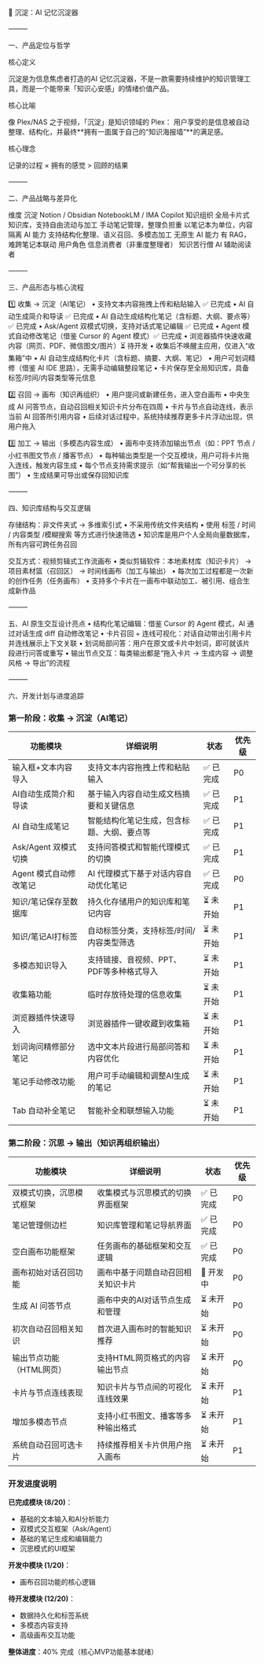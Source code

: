 🧠 沉淀：AI 记忆沉淀器

⸻

一、产品定位与哲学

核心定义

沉淀是为信息焦虑者打造的AI 记忆沉淀器，不是一款需要持续维护的知识管理工具，而是一个能带来「知识心安感」的情绪价值产品。

核心比喻

像 Plex/NAS 之于视频，「沉淀」是知识领域的 Plex：
用户享受的是信息被自动整理、结构化，并最终**拥有一面属于自己的“知识海报墙”**的满足感。

核心理念

记录的过程 × 拥有的感觉 > 回顾的结果

⸻

二、产品战略与差异化

维度	沉淀	Notion / Obsidian	NotebookLM / IMA Copilot
知识组织	全局卡片式知识库，支持自由流动与加工	手动笔记管理，整理负担重	以笔记本为单位，内容隔离
AI 能力	支持结构化整理、语义召回、多模态加工	无原生 AI 能力	有 RAG，难跨笔记本联动
用户角色	信息消费者（非重度整理者）	知识苦行僧	AI 辅助阅读者


⸻

三、产品形态与核心流程

1️⃣ 收集 → 沉淀（AI笔记）
	•	支持文本内容拖拽上传和粘贴输入 ✅ 已完成
	•	AI 自动生成简介和导读 ✅ 已完成
	•	AI 自动生成结构化笔记（含标题、大纲、要点等）✅ 已完成
	•	Ask/Agent 双模式切换，支持对话式笔记编辑 ✅ 已完成
	•	Agent 模式自动修改笔记（借鉴 Cursor 的 Agent 模式）✅ 已完成
	•	浏览器插件快速收藏内容（网页、PDF、微信图文/图片）⏳ 待开发
	•	收集后不唤醒主应用，仅进入“收集箱”中
	•	AI 自动生成结构化卡片（含标题、摘要、大纲、笔记）
	•	用户可划词精修（借鉴 AI IDE 思路），无需手动编辑整段笔记
	•	卡片保存至全局知识库，具备标签/时间/内容类型等元信息

2️⃣ 召回 → 画布（知识再组织）
	•	用户提问或新建任务，进入空白画布
	•	中央生成 AI 问答节点，自动召回相关知识卡片分布在四周
	•	卡片与节点自动连线，表示当前 AI 回答所引用内容
	•	后续对话过程中，系统持续推荐更多卡片浮动出现，供用户拖入

3️⃣ 加工 → 输出（多模态内容生成）
	•	画布中支持添加输出节点（如：PPT 节点 / 小红书图文节点 / 播客节点）
	•	每种输出类型是一个交互模块，用户可将卡片拖入连线，触发内容生成
	•	每个节点支持需求提示（如“帮我输出一个可分享的长图”）
	•	生成结果可导出或保存回知识库

⸻

四、知识库结构与交互逻辑

存储结构：非文件夹式 → 多维索引式
	•	不采用传统文件夹结构
	•	使用 标签 / 时间 / 内容类型 /模糊搜索 等方式进行快速筛选
	•	知识库是用户个人全局向量数据库，所有内容可跨任务召回

交互方式：视频剪辑式工作流画布
	•	类似剪辑软件：本地素材库（知识卡片） → 项目素材篮（召回区） → 时间线画布（加工与输出）
	•	每次加工过程都是一次新的创作任务（任务画布）
	•	支持多个卡片在一画布中联动加工、被引用、组合生成新作品

⸻

五、AI 原生交互设计亮点
	•	结构化笔记编辑：借鉴 Cursor 的 Agent 模式，AI 通过对话生成 diff 自动修改笔记
	•	卡片召回 + 连线可视化：对话自动带出引用卡片并连线展示上下文关联
	•	划词局部问答：用户在原文或卡片中划词，即可就该片段进行问答或重写
	•	输出节点交互：每类输出都是“拖入卡片 → 生成内容 → 调整风格 → 导出”的流程


⸻

六、开发计划与进度追踪

### 第一阶段：收集 → 沉淀（AI笔记）

| 功能模块 | 详细说明 | 状态 | 优先级 |
|---------|---------|------|--------|
| 输入框+文本内容导入 | 支持文本内容拖拽上传和粘贴输入 | ✅ 已完成 | P0 |
| AI自动生成简介和导读 | 基于输入内容自动生成文档摘要和关键信息 | ✅ 已完成 | P1 |
| AI 自动生成笔记 | 智能结构化笔记生成，包含标题、大纲、要点等 | ✅ 已完成 | P1 |
| Ask/Agent 双模式切换 | 支持问答模式和智能代理模式的切换 | ✅ 已完成 | P1 |
| Agent 模式自动修改笔记 | AI 代理模式下基于对话内容自动优化笔记 | ✅ 已完成 | P0 |
| 知识/笔记保存至数据库 | 持久化存储用户的知识库和笔记内容 | ⏳ 未开始 | P1 |
| 知识/笔记AI打标签 | 自动标签分类，支持标签/时间/内容类型筛选 | ⏳ 未开始 | P1 |
| 多模态知识导入 | 支持链接、音视频、PPT、PDF等多种格式导入 | ⏳ 未开始 | P1 |
| 收集箱功能 | 临时存放待处理的信息收集 | ⏳ 未开始 | P1 |
| 浏览器插件快速导入 | 浏览器插件一键收藏到收集箱 | ⏳ 未开始 | P1 |
| 划词询问精修部分笔记 | 选中文本片段进行局部问答和内容优化 | ⏳ 未开始 | P1 |
| 笔记手动修改功能 | 用户可手动编辑和调整AI生成的笔记 | ⏳ 未开始 | P1 |
| Tab 自动补全笔记 | 智能补全和联想输入功能 | ⏳ 未开始 | P1 |

### 第二阶段：沉思 → 输出（知识再组织输出）

| 功能模块 | 详细说明 | 状态 | 优先级 |
|---------|---------|------|--------|
| 双模式切换，沉思模式框架 | 收集模式与沉思模式的切换界面框架 | ✅ 已完成 | P0 |
| 笔记管理侧边栏 | 知识库管理和笔记导航界面 | ✅ 已完成 | P0 |
| 空白画布功能框架 | 任务画布的基础框架和交互逻辑 | ✅ 已完成 | P0 |
| 画布初始对话召回功能 | 画布中基于问题自动召回相关知识卡片 | 🔄 开发中 | P0 |
| 生成 AI 问答节点 | 画布中央的AI对话节点生成和管理 | ⏳ 未开始 | P0 |
| 初次自动召回相关知识 | 首次进入画布时的智能知识推荐 | ⏳ 未开始 | P0 |
| 输出节点功能（HTML网页） | 支持HTML网页格式的内容输出节点 | ⏳ 未开始 | P0 |
| 卡片与节点连线表现 | 知识卡片与节点间的可视化连线效果 | ⏳ 未开始 | P1 |
| 增加多模态节点 | 支持小红书图文、播客等多种输出格式 | ⏳ 未开始 | P1 |
| 系统自动召回可选卡片 | 持续推荐相关卡片供用户拖入画布 | ⏳ 未开始 | P1 |

### 开发进度说明

**已完成模块 (8/20)**：
- 基础的文本输入和AI分析能力
- 双模式交互框架（Ask/Agent）
- 基础的笔记生成和编辑能力
- 沉思模式的UI框架

**开发中模块 (1/20)**：
- 画布召回功能的核心逻辑

**待开发模块 (12/20)**：
- 数据持久化和标签系统
- 多模态内容支持
- 高级画布交互功能

**整体进度**：40% 完成（核心MVP功能基本就绪）
